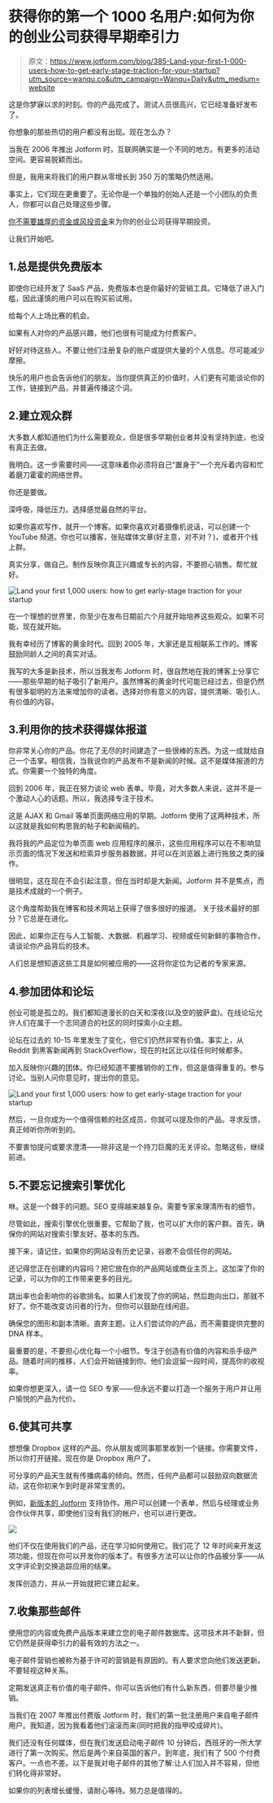 # 获得你的第一个 1000 名用户:如何为你的创业公司获得早期牵引力

> 原文：<https://www.jotform.com/blog/385-Land-your-first-1-000-users-how-to-get-early-stage-traction-for-your-startup?utm_source=wanqu.co&utm_campaign=Wanqu+Daily&utm_medium=website>

这是你梦寐以求的时刻。你的产品完成了。测试人员很高兴，它已经准备好发布了。

你想象的那些热切的用户都没有出现。现在怎么办？

当我在 2006 年推出 Jotform 时，互联网确实是一个不同的地方。有更多的活动空间。更容易脱颖而出。

但是，我用来将我们的用户群从零增长到 350 万的策略仍然适用。

事实上，它们现在更重要了。无论你是一个单独的创始人还是一个小团队的负责人，你都可以自己处理这些步骤。

[你不需要雄厚的资金或风投资金](https://www.jotform.com/blog/being-successful-by-not-following-your-dreams/)来为你的创业公司获得早期投资。

让我们开始吧。

## 1.总是提供免费版本

即使你已经开发了 SaaS 产品，免费版本也是你最好的营销工具。它降低了进入门槛，因此谨慎的用户可以在购买前试用。

给每个人上场比赛的机会。

如果有人对你的产品感兴趣，他们也很有可能成为付费客户。

好好对待这些人。不要让他们注册复杂的账户或提供大量的个人信息。尽可能减少摩擦。

快乐的用户也会告诉他们的朋友。当你提供真正的价值时，人们更有可能谈论你的工作，链接到产品，并普遍传播这个词。

## 2.建立观众群

大多数人都知道他们为什么需要观众，但是很多早期创业者并没有坚持到底，也没有真正去做。

我明白。这一步需要时间——这意味着你必须将自己“置身于”一个充斥着内容和忙着磨刀霍霍的网络世界。

你还是要做。

深呼吸，降低压力。选择感觉最自然的平台。

如果你喜欢写作，就开一个博客。如果你喜欢对着摄像机说话，可以创建一个 YouTube 频道。你也可以播客，张贴媒体文章(好主意，对不对？)，或者开个线上群。

真实分享，做自己。制作反映你真正兴趣或专长的内容，不要担心销售。帮忙就好。

![Land your first 1,000 users: how to get early-stage traction for your startup](img/e83c216831bcf67d53d2b8e7432c0453.png)

在一个理想的世界里，你至少在发布日期前六个月就开始培养这些观众。如果不可能，现在就开始。

我有幸经历了博客的黄金时代。回到 2005 年，大家还是互相联系工作的。博客鼓励同龄人之间的真实对话。

我写的大多是新技术，所以当我发布 Jotform 时，很自然地在我的博客上分享它——那些早期的帖子吸引了新用户。虽然博客的黄金时代可能已经过去，但是仍然有很多聪明的方法来增加你的读者。选择对你有意义的内容，提供清晰、吸引人、有价值的内容。

## 3.利用你的技术获得媒体报道

你非常关心你的产品。你花了无尽的时间建造了一些很棒的东西。为这一成就给自己一个击掌。相信我，当我说你的产品发布不是新闻的时候。这不是媒体报道的方式。你需要一个独特的角度。

回到 2006 年，我正在努力谈论 web 表单。毕竟，对大多数人来说，这并不是一个激动人心的话题。所以，我选择专注于技术。

这是 AJAX 和 Gmail 等单页面网络应用的早期。Jotform 使用了这两种技术，所以这就是我如何构思我的帖子和新闻稿的。

我将我的产品定位为单页面 web 应用程序的展示，这些应用程序可以在不影响显示页面的情况下发送和检索异步服务器数据，并可以在浏览器上进行拖放之类的操作。

很明显，这在现在不会引起注意，但在当时却是大新闻。Jotform 并不是焦点，而是技术成就的一个例子。

这个角度帮助我在博客和技术网站上获得了很多很好的报道。
关于技术最好的部分？它总是在进化。

因此，如果你正在与人工智能、大数据、机器学习、视频或任何新鲜的事物合作，请谈论你产品背后的技术。

人们总是想知道这些工具是如何被应用的——这将你定位为记者的专家来源。

## 4.参加团体和论坛

创业可能是孤立的。我们都知道漫长的白天和深夜(以及空的披萨盒)。在线论坛允许人们在属于一个志同道合的社区的同时探索小众主题。

论坛在过去的 10-15 年里发生了变化，但它们仍然非常有价值。事实上，从 Reddit 到黑客新闻再到 StackOverflow，现在的社区比以往任何时候都多。

加入反映你兴趣的团体。你已经知道不要推销你的工作，但这是值得重复的。参与讨论。当别人问你意见时，提出你的意见。

![Land your first 1,000 users: how to get early-stage traction for your startup](img/c3cdc25ff8f5b2996d6ff38ed798f2e1.png)

然后，一旦你成为一个值得信赖的社区成员，你就可以提及你的产品。寻求反馈，真正倾听你所听到的。

不要害怕提问或要求澄清——除非这是一个持刀巨魔的无关评论。忽略这些，继续前进。

## 5.不要忘记搜索引擎优化

咻。这是一个棘手的问题。SEO 变得越来越复杂。需要专家来理清所有的细节。

尽管如此，搜索引擎优化很重要。它帮助了我，也可以扩大你的客户群。首先，确保你的网站对搜索引擎友好。基本的东西。

接下来，请记住，如果你的网站没有历史记录，谷歌不会信任你的网站。

还记得您正在创建的内容吗？把它放在你的产品网站或商业主页上。这加深了你的记录，可以为你的工作带来更多的目光。

跳出率也会影响你的谷歌排名。如果人们发现了你的网站，然后跑向出口，那就不好了。你不能改变访问者的行为，但你可以鼓励在线闲逛。

确保您的图形和副本清晰。直奔主题。让人们尝试你的产品，而不需要提供完整的 DNA 样本。

最重要的是，不要担心优化每一个小细节。专注于创造有价值的内容和杀手级产品。随着时间的推移，人们会开始链接到你。他们会逗留一段时间，提高你的收视率。

如果你想更深入，请一位 SEO 专家——但永远不要以打造一个服务于用户并让用户愉悦的产品为代价。

## 6.使其可共享

想想像 Dropbox 这样的产品。你从朋友或同事那里收到一个链接。你需要文件，所以你打开链接。现在你是 Dropbox 用户了。

可分享的产品天生就有传播病毒的倾向。然而，任何产品都可以鼓励双向数据流动，这在你初来乍到时是非常宝贵的。

例如，[新版本的 Jotform](https://www.jotform.com/cards/) 支持协作。用户可以创建一个表单，然后与经理或业务合作伙伴共享，即使他们没有我们的帐户，也可以进行更改。

![](img/23388c659ca1a3bf00bcaf587ccd9192.png)

他们不仅在使用我们的产品，还在学习如何使用它。我们花了 12 年时间来开发这项功能，但现在你可以开发你的版本了。有很多方法可以让你的作品被分享——从文字评论到交换追踪应用的结果。

发挥创造力，并从一开始就把它建立起来。

## 7.收集那些邮件

使用您的内容或免费产品版本来建立您的电子邮件数据库。这项技术并不新鲜，但它仍然是获得牵引力的最有效的方法之一。

电子邮件营销也被称为基于许可的营销是有原因的。有人要求您向他们发送更新。不要轻视这种关系。

定期发送真正有价值的电子邮件。你可以告诉他们有什么新东西，但要尽量少推销。

当我们在 2007 年推出付费版 Jotform 时，我们的第一批注册用户来自电子邮件用户。我知道，因为我看着他们滚滚而来(同时把我的指甲咬成碎片)。

我们还没有任何媒体，但在我们发送启动电子邮件 10 分钟后，西班牙的一所大学进行了第一次购买。然后是两个来自英国的客户。到年底，我们有了 500 个付费客户。一点也不差。以下是我对电子邮件的其他了解:让人们加入并不容易，但他们转化得非常好。

如果你的列表增长缓慢，请耐心等待。努力总是值得的。